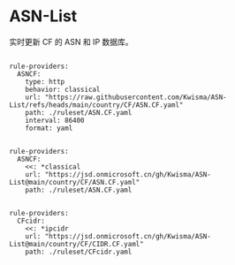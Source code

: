 
# ASN-List

实时更新 CF 的 ASN 和 IP 数据库。

<pre><code class="language-javascript">
rule-providers:
  ASNCF:
    type: http
    behavior: classical
    url: "https://raw.githubusercontent.com/Kwisma/ASN-List/refs/heads/main/country/CF/ASN.CF.yaml"
    path: ./ruleset/ASN.CF.yaml
    interval: 86400
    format: yaml
</code></pre>

<pre><code class="language-javascript">
rule-providers:
  ASNCF:
    <<: *classical
    url: "https://jsd.onmicrosoft.cn/gh/Kwisma/ASN-List@main/country/CF/ASN.CF.yaml"
    path: ./ruleset/ASN.CF.yaml
</code></pre>

<pre><code class="language-javascript">
rule-providers:
  CFcidr:
    <<: *ipcidr
    url: "https://jsd.onmicrosoft.cn/gh/Kwisma/ASN-List@main/country/CF/CIDR.CF.yaml"
    path: ./ruleset/CFcidr.yaml
</code></pre>